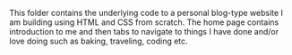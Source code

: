 This folder contains the underlying code to a personal blog-type website I am building using HTML and CSS from scratch. The home page contains introduction to me and then tabs to navigate to things I have done and/or love doing such as baking, traveling, coding etc.
